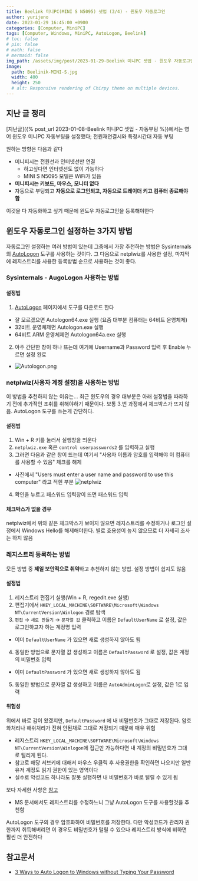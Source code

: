 ```yaml
---
title: Beelink 미니PC(MINI S N5095) 셋업 (3/4) - 윈도우 자동로그인
author: yurijeno
date: 2023-01-29 16:45:00 +0900
categories: [Computer, MiniPC]
tags: [Computer, Windows, MiniPC, AutoLogon, Beelink]
# toc: false
# pin: false
# math: false
# mermaid: false
img_path: /assets/img/post/2023-01-29-Beelink 미니PC 셋업 - 윈도우 자동로그인/
image:
  path: Beelinik-MINI-S.jpg
  width: 400
  height: 250
  # alt: Responsive rendering of Chirpy theme on multiple devices.
---
```


## 지난 글 정리

[지난글]({% post_url 2023-01-08-Beelink 미니PC 셋업 - 자동부팅 %})에서는 영어 윈도우 미니PC 자동부팅을 설정했다; 전원재연결시와 특정시간대 자동 부팅

원하는 방향은 다음과 같다
- 미니피시는 전원선과 인터넷선만 연결
  - 하고싶다면 인터넷선도 없이 가능하다
  - MINI S N5095 모델은 WiFi가 있음
- **미니피시는 키보드, 마우스, 모니터 없다**
- 자동으로 부팅되고 **자동으로 로그인되고, 자동으로 트레이더 키고 컴퓨터 종료해야함**

이것을 다 자동화하고 싶기 때문에 윈도우 자동로그인을 등록해야한다

## 윈도우 자동로그인 설정하는 3가지 방법

자동로그인 설정하는 여러 방법이 있는데 그중에서 가장 추천하는 방법은 Sysinternals의 [AutoLogon](https://learn.microsoft.com/en-us/sysinternals/downloads/autologon) 도구를 사용하는 것이다.
그 다음으로 netplwiz를 사용한 설정, 마지막에 레지스트리를 사용한 등록방법 순으로 사용하는 것이 좋다.

### Sysinternals - AugoLogon 사용하는 방법

#### 설정법

1. [AutoLogon](https://learn.microsoft.com/en-us/sysinternals/downloads/autologon) 페이지에서 도구를 다운로드 한다
  - 잘 모르겠으면 Autologon64.exe 실행 (요즘 대부분 컴퓨터는 64비트 운영체제)
  - 32비트 운영체제면 Autologon.exe 실행
  - 64비트 ARM 운영체제면 Autologon64a.exe 실행
2. 아주 간단한 창이 하나 뜨는데 여기에 Username과 Password 입력 후 Enable 누르면 설정 완료
  - ![Autologon.png](Autologon.png)

### netplwiz(사용자 계정 설정)을 사용하는 방법

이 방법을 추천하지 않는 이유는... 최근 윈도우의 경우 대부분은 아래 설정법을 따라하기 전에 추가적인 조취를 취해야하기 때문이다. 보통 3.번 과정에서 체크박스가 뜨지 않음. AutoLogon 도구를 쓰는게 간단하다.

#### 설정법

1. Win + R 키를 눌러서 실행창을 띄운다
2. `netplwiz.exe` 혹은 `control userpasswords2` 를 입력하고 실행
3. 그러면 다음과 같은 창이 뜨는데 여기서 "사용자 이름과 암호를 입력해야 이 컴퓨터를 사용할 수 있음" 체크를 해제
  - 사진에서 "Users must enter a user name and password to use this computer" 라고 적힌 부분
    ![netplwiz](netplwiz.png)
4. 확인을 누르고 패스워드 입력창이 뜨면 패스워드 입력

#### 체크박스가 없을 경우

netplwiz에서 위와 같은 체크박스가 보이지 않으면 레지스트리를 수정하거나 로그인 설정에서 Windows Hello를 해제해야한다. 별로 효용성이 높지 않으므로 더 자세히 조사는 하지 않음

### 레지스트리 등록하는 방법

모든 방법 중 **제일 보안적으로 취약**하고 추천하지 않는 방법. 설정 방법이 쉽지도 않음

#### 설정법

1. 레지스트리 편집기 실행(Win + R, regedit.exe 실행)
2. 편집기에서 `HKEY_LOCAL_MACHINE\SOFTWARE\Microsoft\Windows NT\CurrentVersion\Winlogon` 경로 탐색
3. `편집` → `새로 만들기` → `문자열 값` 클릭하고 이름은 `DefaultUserName` 로 설정, 값은 로그인하고자 하는 계정명 입력
  - 이미 `DefaultUserName` 가 있으면 새로 생성하지 않아도 됨
4. 동일한 방법으로 문자열 값 생성하고 이름은 `DefaultPassword` 로 설정, 값은 계정의 비밀번호 입력
  - 이미 `DefaultPassword` 가 있으면 새로 생성하지 않아도 됨
5. 동일한 방법으로 문자열 값 생성하고 이름은 `AutoAdminLogon`로 설정, 값은 1로 입력

#### 위험성

위에서 바로 감이 왔겠지만, `DefaultPassword` 에 내 비밀번호가 그대로 저장된다. 암호화처리나 해쉬처리가 전혀 안된채로 그대로 저장되기 때문에 매우 위험
- 레지스트리 `HKEY_LOCAL_MACHINE\SOFTWARE\Microsoft\Windows NT\CurrentVersion\Winlogon`에 접근만 가능하다면 내 계정의 비밀번호가 그대로 털리게 된다.
- 참고로 해당 서브키에 대해서 마우스 우클릭 후 사용권한을 확인하면 나오지만 일반 유저 계정도 읽기 권한이 있는 영역이다
- 실수로 악성코드 하나라도 잘못 실행하면 내 비밀번호가 바로 털릴 수 있게 됨

보다 자세한 사항은 [참고](https://learn.microsoft.com/en-us/troubleshoot/windows-server/user-profiles-and-logon/turn-on-automatic-logon)
- MS 문서에서도 레지스트리를 수정하느니 그냥 AutoLogon 도구를 사용할것을 추천함

AutoLogon 도구의 경우 암호화하여 비밀번호를 저장한다. 다만 악성코드가 관리자 권한까지 취득해버리면 이 경우도 비밀번호가 털릴 수 있으나 레지스트리 방식에 비하면 훨씬 더 안전하다

## 참고문서
- [3 Ways to Auto Logon to Windows without Typing Your Password](https://www.raymond.cc/blog/auto-login-windows-xp-without-typing-password/)